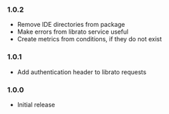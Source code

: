 ### 1.0.2
  * Remove IDE directories from package
  * Make errors from librato service useful
  * Create metrics from conditions, if they do not exist

### 1.0.1
  * Add authentication header to librato requests

### 1.0.0
  * Initial release
